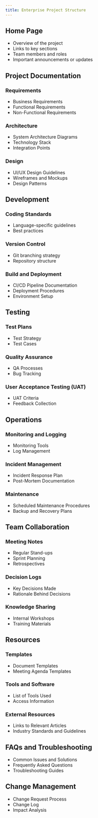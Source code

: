 ```yaml
---
title: Enterprise Project Structure
---
```


## Home Page
- Overview of the project
- Links to key sections
- Team members and roles
- Important announcements or updates

## Project Documentation
### Requirements
- Business Requirements
- Functional Requirements
- Non-Functional Requirements

### Architecture
- System Architecture Diagrams
- Technology Stack
- Integration Points

### Design
- UI/UX Design Guidelines
- Wireframes and Mockups
- Design Patterns

## Development
### Coding Standards
- Language-specific guidelines
- Best practices

### Version Control
- Git branching strategy
- Repository structure

### Build and Deployment
- CI/CD Pipeline Documentation
- Deployment Procedures
- Environment Setup

## Testing
### Test Plans
- Test Strategy
- Test Cases

### Quality Assurance
- QA Processes
- Bug Tracking

### User Acceptance Testing (UAT)
- UAT Criteria
- Feedback Collection

## Operations
### Monitoring and Logging
- Monitoring Tools
- Log Management

### Incident Management
- Incident Response Plan
- Post-Mortem Documentation

### Maintenance
- Scheduled Maintenance Procedures
- Backup and Recovery Plans

## Team Collaboration
### Meeting Notes
- Regular Stand-ups
- Sprint Planning
- Retrospectives

### Decision Logs
- Key Decisions Made
- Rationale Behind Decisions

### Knowledge Sharing
- Internal Workshops
- Training Materials

## Resources
### Templates
- Document Templates
- Meeting Agenda Templates

### Tools and Software
- List of Tools Used
- Access Information

### External Resources
- Links to Relevant Articles
- Industry Standards and Guidelines

## FAQs and Troubleshooting
- Common Issues and Solutions
- Frequently Asked Questions
- Troubleshooting Guides

## Change Management
- Change Request Process
- Change Log
- Impact Analysis

